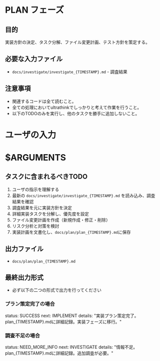 # PLAN フェーズ

## 目的
実装方針の決定、タスク分解、ファイル変更計画、テスト方針を策定する。

## 必要な入力ファイル
- `docs/investigate/investigate_{TIMESTAMP}.md` - 調査結果

## 注意事項
- 関連するコードは全て読むこと。
- 全ての処理においてultrathinkでしっかりと考えて作業を行うこと。
- 以下のTODOのみを実行し、他のタスクを勝手に追加しないこと。

# ユーザの入力
# $ARGUMENTS

## タスクに含まれるべきTODO
1. ユーザの指示を理解する
2. 最新の `docs/investigate/investigate_{TIMESTAMP}.md` を読み込み、調査結果を確認
3. 調査結果を元に実装方針を決定
4. 詳細実装タスクを分解し、優先度を設定
5. ファイル変更計画を作成（新規作成・修正・削除）
6. リスク分析と対策を検討
7. 実装計画を文書化し、`docs/plan/plan_{TIMESTAMP}.md`に保存

## 出力ファイル
- `docs/plan/plan_{TIMESTAMP}.md`

## 最終出力形式
- 必ず以下の二つの形式で出力を行ってください

### プラン策定完了の場合
status: SUCCESS
next: IMPLEMENT
details: "実装プラン策定完了。plan_{TIMESTAMP}.mdに詳細記録。実装フェーズに移行。"

### 調査不足の場合
status: NEED_MORE_INFO
next: INVESTIGATE
details: "情報不足。plan_{TIMESTAMP}.mdに詳細記録。追加調査が必要。"
